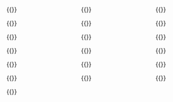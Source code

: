 <div style="height: 50px"></div>




<div class="gallery-container not-prose">
    <div class="gallery-item">{{<portfolio-figure src="images/Cognito_poster.jpg" >}}</div>
    <div class="gallery-item">{{<portfolio-figure src="images/Plaid_poster.jpg" >}}</div>
    <div class="gallery-item">{{<portfolio-figure src="images/Transferwise_poster.jpg" >}}</div>
    <div class="gallery-item">{{<portfolio-figure src="images/PhilipsHue3_poster.jpg" >}}</div>
    <div class="gallery-item">{{<portfolio-figure src="images/PhilipsHue2_poster.jpg" >}}</div>
    <div class="gallery-item">{{<portfolio-figure src="images/RemgeldFacturatie_poster.jpg" >}}</div>
    <div class="gallery-item">{{<portfolio-figure src="images/Demeyere_poster.jpg" >}}</div>
    <div class="gallery-item">{{<portfolio-figure src="images/Brickeffect_poster.jpg" >}}</div>
    <div class="gallery-item">{{<portfolio-figure src="images/Nieuwsblad_poster.jpg" >}}</div>
    <div class="gallery-item">{{<portfolio-figure src="images/LandscapeVideoCamera_poster.jpg" >}}</div>
    <div class="gallery-item">{{<portfolio-figure src="images/SaecoAvanti_poster.jpg" >}}</div>
    <div class="gallery-item">{{<portfolio-figure src="images/HuePos_poster.jpg" >}}</div>
    <div class="gallery-item">{{<portfolio-figure src="images/SmartAir_poster.jpg" >}}</div>
    <div class="gallery-item">{{<portfolio-figure src="images/eventapp_poster.jpg" >}}</div>
    <div class="gallery-item">{{<portfolio-figure src="images/Tomorrowland_poster.jpg" >}}</div>
    <div class="gallery-item">{{<portfolio-figure src="images/Eurosprinters_poster.jpg" >}}</div>
    <div class="gallery-item">{{<portfolio-figure src="images/AirStudio_poster.jpg" >}}</div>
    <div class="gallery-item">{{<portfolio-figure src="images/WiFileTransfer_poster.jpg" >}}</div>
    <div class="gallery-item">{{<portfolio-figure src="images/Videodagboek_onepager.jpg" >}}</div>
</div>

<style>
  /* Gallery Grid */
  .gallery-container {
    display: grid;
    grid-template-columns: 1fr;
    gap: 15px;
    max-width: 1000px;
    margin: 0 auto;
  }

  .gallery-item img {
    width: 100%;
    height: auto;
    object-fit: cover;
    border-radius: 5px;
    box-shadow: 0 4px 8px rgba(0, 0, 0, 0.1);
    cursor: pointer;
    transition: transform 0.3s ease;
    margin: 0px;
  }

  .gallery-item img:hover {
    transform: scale(1.05);
  }

  @media (min-width: 600px) {
    .gallery-container {
      grid-template-columns: repeat(2, 1fr);
    }
  }

  @media (min-width: 800px) {
    .gallery-container {
      grid-template-columns: repeat(3, 1fr);
    }
  }
</style>